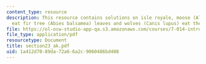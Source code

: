 ```yaml
---
content_type: resource
description: This resource contains solutions on isle royale, moose (Alces alces)
  eat fir tree (Abies balsamea) leaves and wolves (Canis lupus) eat the moose.
file: https://ol-ocw-studio-app-qa.s3.amazonaws.com/courses/7-014-introductory-biology-spring-2005/1a412d7089da72a66a2c9060486bd408_section23_ak.pdf
file_type: application/pdf
resourcetype: Document
title: section23_ak.pdf
uid: 1a412d70-89da-72a6-6a2c-9060486bd408
---
```

